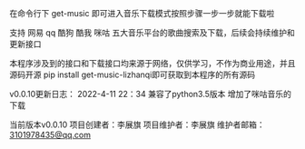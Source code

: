 在命令行下
get-music
即可进入音乐下载模式按照步骤一步一步就能下载啦

支持 网易 qq 酷狗 酷我 咪咕 五大音乐平台的歌曲搜索及下载，后续会持续维护和更新接口

本程序涉及到的接口和下载接口均来源于网络，仅供学习，不作为商业用途，并且源码开源 pip install get-music-lizhanqi即可获取到本程序的所有源码

v0.0.10更新日志：
2022-4-11 22：34
兼容了python3.5版本
增加了咪咕音乐的下载

当前版本v0.0.10
项目创建者：李展旗
项目维护者：李展旗
维护者邮箱：3101978435@qq.com